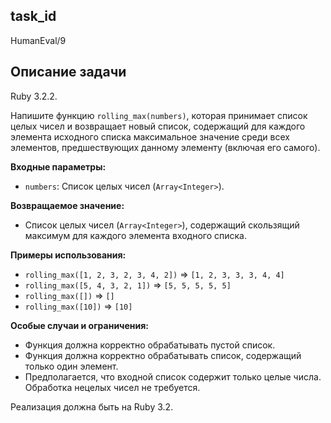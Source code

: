 ## task_id
HumanEval/9

## Описание задачи
Ruby 3.2.2.

Напишите функцию `rolling_max(numbers)`, которая принимает список целых чисел и возвращает новый список, содержащий для каждого элемента исходного списка максимальное значение среди всех элементов, предшествующих данному элементу (включая его самого).

**Входные параметры:**

* `numbers`: Список целых чисел (`Array<Integer>`).

**Возвращаемое значение:**

* Список целых чисел (`Array<Integer>`), содержащий скользящий максимум для каждого элемента входного списка.


**Примеры использования:**

* `rolling_max([1, 2, 3, 2, 3, 4, 2])`  => `[1, 2, 3, 3, 3, 4, 4]`
* `rolling_max([5, 4, 3, 2, 1])`  => `[5, 5, 5, 5, 5]`
* `rolling_max([])` => `[]`
* `rolling_max([10])` => `[10]`


**Особые случаи и ограничения:**

* Функция должна корректно обрабатывать пустой список.
* Функция должна корректно обрабатывать список, содержащий только один элемент.
* Предполагается, что входной список содержит только целые числа.  Обработка нецелых чисел не требуется.


Реализация должна быть на Ruby 3.2.


